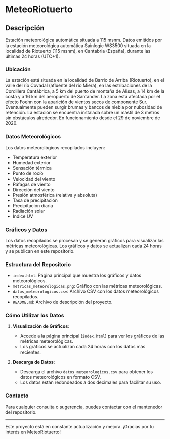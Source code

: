 # MeteoRiotuerto

## Descripción

Estación meteorológica automática situada a 115 msnm. Datos emitidos por la estación meteorológica automática Sainlogic WS3500 situada en la localidad de Riotuerto (115 msnm), en Cantabria (España), durante las últimas 24 horas (UTC+1).

### Ubicación

La estación está situada en la localidad de Barrio de Arriba (Riotuerto), en el valle del río Covadal (afluente del río Miera), en las estribaciones de la Cordillera Cantábrica, a 5 km del puerto de montaña de Alisas, a 14 km de la costa y a 16 km del aeropuerto de Santander. La zona está afectada por el efecto Foehn con la aparición de vientos secos de componente Sur. Eventualmente pueden surgir brumas y bancos de niebla por nubosidad de retención. La estación se encuentra instalada sobre un mástil de 3 metros sin obstáculos alrededor. En funcionamiento desde el 29 de noviembre de 2020.

### Datos Meteorológicos

Los datos meteorológicos recopilados incluyen:
- Temperatura exterior
- Humedad exterior
- Sensación térmica
- Punto de rocío
- Velocidad del viento
- Ráfagas de viento
- Dirección del viento
- Presión atmosférica (relativa y absoluta)
- Tasa de precipitación
- Precipitación diaria
- Radiación solar
- Índice UV

### Gráficos y Datos

Los datos recopilados se procesan y se generan gráficos para visualizar las métricas meteorológicas. Los gráficos y datos se actualizan cada 24 horas y se publican en este repositorio.

### Estructura del Repositorio

- `index.html`: Página principal que muestra los gráficos y datos meteorológicos.
- `metricas_meteorologicas.png`: Gráfico con las métricas meteorológicas.
- `datos_meteorologicos.csv`: Archivo CSV con los datos meteorológicos recopilados.
- `README.md`: Archivo de descripción del proyecto.

### Cómo Utilizar los Datos

1. **Visualización de Gráficos**:
   - Accede a la página principal (`index.html`) para ver los gráficos de las métricas meteorológicas.
   - Los gráficos se actualizan cada 24 horas con los datos más recientes.

2. **Descarga de Datos**:
   - Descarga el archivo `datos_meteorologicos.csv` para obtener los datos meteorológicos en formato CSV.
   - Los datos están redondeados a dos decimales para facilitar su uso.

### Contacto

Para cualquier consulta o sugerencia, puedes contactar con el mantenedor del repositorio.

---

Este proyecto está en constante actualización y mejora. ¡Gracias por tu interés en MeteoRiotuerto!
